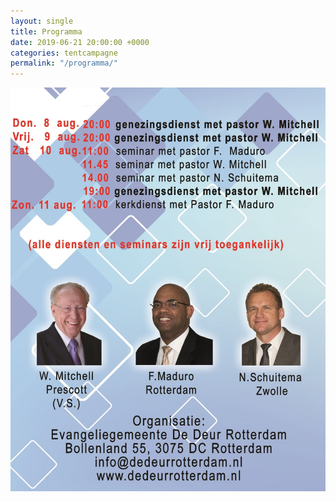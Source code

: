 ```yaml
---
layout: single
title: Programma
date: 2019-06-21 20:00:00 +0000
categories: tentcampagne
permalink: "/programma/"
---
```

![Genezingsdienst Rotterdam](/assets/images/Programma-Genezingsdienst-Rotterdam.jpg)
